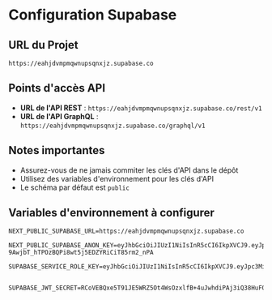 # Configuration Supabase

## URL du Projet
```
https://eahjdvmpmqwnupsqnxjz.supabase.co
```

## Points d'accès API
- **URL de l'API REST** : `https://eahjdvmpmqwnupsqnxjz.supabase.co/rest/v1`
- **URL de l'API GraphQL** : `https://eahjdvmpmqwnupsqnxjz.supabase.co/graphql/v1`

## Notes importantes
- Assurez-vous de ne jamais commiter les clés d'API dans le dépôt
- Utilisez des variables d'environnement pour les clés d'API
- Le schéma par défaut est `public`

## Variables d'environnement à configurer
```env
NEXT_PUBLIC_SUPABASE_URL=https://eahjdvmpmqwnupsqnxjz.supabase.co

NEXT_PUBLIC_SUPABASE_ANON_KEY=eyJhbGciOiJIUzI1NiIsInR5cCI6IkpXVCJ9.eyJpc3MiOiJzdXBhYmFzZSIsInJlZiI6ImVhaGpkdm1wbXF3bnVwc3FueGp6Iiwicm9sZSI6ImFub24iLCJpYXQiOjE3NDM5NjMzMTksImV4cCI6MjA1OTUzOTMxOX0.Vx-9AwjbT_hTPOzBQPi8wt5j5EDZYRiCiT85rm2_nPA

SUPABASE_SERVICE_ROLE_KEY=eyJhbGciOiJIUzI1NiIsInR5cCI6IkpXVCJ9.eyJpc3MiOiJzdXBhYmFzZSIsInJlZiI6ImVhaGpkdm1wbXF3bnVwc3FueGp6Iiwicm9sZSI6InNlcnZpY2Vfcm9sZSIsImlhdCI6MTc0Mzk2MzMxOSwiZXhwIjoyMDU5NTM5MzE5fQ.1IrHCnJbJuh6Fk2FaQAqSZsP7M2Pr1OYMzt8ABBKg6U


SUPABASE_JWT_SECRET=RCoVEBQxe5T91JE5WRZ5Ot4WsOzxlfB+4uJwhdiPAj3iQ38HuF0Yz/4qVF2sjXgiHG+6JNEKu9uf1DrZjth59g==
``` 